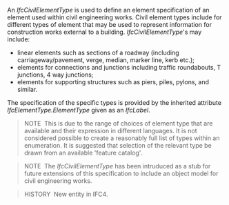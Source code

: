 ﻿An _IfcCivilElementType_ is used to define an element specification of an element used within civil engineering works. Civil element types include for different types of element that may be used to represent information for construction works external to a building. _IfcCivilElementType_'s may include:

* linear elements such as sections of a roadway (including carriageway/pavement, verge, median, marker line, kerb etc.);
* elements for connections and junctions including traffic roundabouts, T junctions, 4 way junctions; 
* elements for supporting structures such as piers, piles, pylons, and similar.

The specification of the specific types is provided by the inherited attribute _IfcElementType.ElementType_ given as an _IfcLabel_.

> NOTE&nbsp; This is due to the range of choices of element type that are available and their expression in different languages. It is not considered possible to create a reasonably full list of types within an enumeration. It is suggested that selection of the relevant type be drawn from an available 'feature catalog'.

> NOTE&nbsp; The _IfcCivilElementType_ has been intruduced as a stub for future extensions of this specification to include an object model for civil engineering works.

> HISTORY&nbsp; New entity in IFC4.